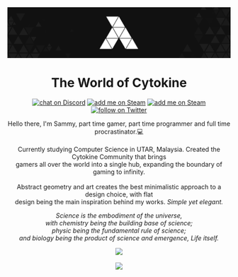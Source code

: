 <div align='center'>
  <img align="center" src="https://raw.githubusercontent.com/SammyDeAgent/SammyDeAgent/master/src/cyto_banner.png">
</div>

<div align='center'>
<h1 align='center'>The World of Cytokine</h1>
  <p align='center'>
    <a href="https://discord.gg/Stnm6DC">
        <img src="https://img.shields.io/discord/421763216205414400?style=flat-square&logo=discord"
            alt="chat on Discord"></a>
    <a href="https://steamcommunity.com/id/sammydeagent/">
        <img src="https://img.shields.io/badge/Sammy-add-sammy?style=flat-square&logo=steam"
            alt="add me on Steam"></a>
    <a href="https://www.reddit.com/user/SammyDeAgent">
        <img src="https://img.shields.io/badge/sammydeagent-follow-sammydeagent?style=flat-square&logo=reddit"
            alt="add me on Steam"></a>
    <a href="https://twitter.com/intent/follow?screen_name=sammyleplatypus">
        <img src="https://img.shields.io/twitter/follow/sammyleplatypus?style=flat-square&logo=twitter"
            alt="follow on Twitter"></a>
  </p>
</div>

<div text='justify'>
  <p align ='center'>
    Hello there, I'm Sammy, part time gamer, part time programmer and full time procrastinator.💻 <br><br>
    Currently studying Computer Science in UTAR, Malaysia. Created the Cytokine Community that brings<br>
    gamers all over the world into a single hub, expanding the boundary of gaming to infinity.<br><br>
    Abstract geometry and art creates the best minimalistic approach to a design choice, with flat<br>
    design being the main inspiration behind my works. <i>Simple yet elegant.<i>
  </p>
    <p align ='center'>
    Science is the embodiment of the universe,<br>
    with chemistry being the building base of science;<br>
    physic being the fundamental rule of science;<br>
    and biology being the product of science and emergence, Life itself.<br>
    </p>
</div>

</div>
  <p align="center"><img src="https://github-readme-stats.vercel.app/api?username=SammyDeAgent&show_icons=true&theme=chartreuse-dark"><p>
  <p align="center"><img src="https://github-readme-stats.vercel.app/api/top-langs/?username=SammyDeAgent&layout=compact&show_icons=true&theme=chartreuse-dark"><p>
</div>

<!--
**SammyDeAgent/SammyDeAgent** is a ✨ _special_ ✨ repository because its `README.md` (this file) appears on your GitHub profile.

Here are some ideas to get you started:

- 🔭 I’m currently working on ...
- 🌱 I’m currently learning ...
- 👯 I’m looking to collaborate on ...
- 🤔 I’m looking for help with ...
- 💬 Ask me about ...
- 📫 How to reach me: ...
- 😄 Pronouns: ...
- ⚡ Fun fact: ...
-->
